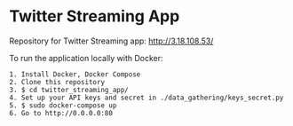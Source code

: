 # Twitter Streaming App
Repository for Twitter Streaming app: http://3.18.108.53/

To run the application locally with Docker:

    1. Install Docker, Docker Compose
    2. Clone this repository
    3. $ cd twitter_streaming_app/
    4. Set up your API keys and secret in ./data_gathering/keys_secret.py
    5. $ sudo docker-compose up
    6. Go to http://0.0.0.0:80

